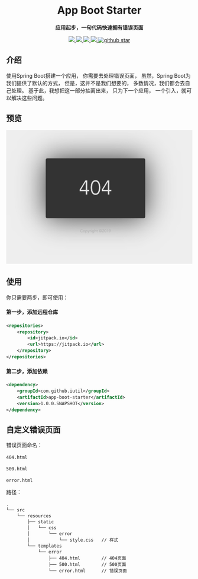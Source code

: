 
<h1 align="center">
    App Boot Starter
</h1>

<p align="center">
	<strong>应用起步，一句代码快速拥有错误页面</strong>
</p>

<p align="center">
    <a target="_blank" href="https://jitpack.io/#iutil/app-boot-starter">
		<img src="https://jitpack.io/v/iutil/app-boot-starter.svg" ></img>
	</a>
	<a target="_blank" href="https://www.apache.org/licenses/LICENSE-2.0.html">
		<img src="https://img.shields.io/:license-apache-blue.svg" ></img>
	</a>
	<a target="_blank" href="https://www.oracle.com/technetwork/java/javase/downloads/index.html">
		<img src="https://img.shields.io/badge/JDK-1.8+-green.svg" ></img>
	</a>
	<a target="_blank" href="https://travis-ci.org/looly/hutool">
		<img src="https://travis-ci.org/looly/hutool.svg?branch=v4-master" ></img>
	</a>
	<a target="_blank" href='https://github.com/iutil/app-boot-starter'>
		<img src="https://img.shields.io/github/stars/iutil/app-boot-starter.svg?style=social" alt="github star"></img>
	</a>
</p>

## 介绍

使用Spring Boot搭建一个应用，
你需要去处理错误页面，
虽然，Spring Boot为我们提供了默认的方式，
但是，这并不是我们想要的，
多数情况，我们都会去自己处理。
基于此，我想把这一部分抽离出来，
只为下一个应用，
一个引入，就可以解决这些问题。

## 预览

![404 页面 预览效果](./images/404.png)

## 使用

你只需要两步，即可使用：

#### 第一步，添加远程仓库

```xml
<repositories>
    <repository>
        <id>jitpack.io</id>
        <url>https://jitpack.io</url>
    </repository>
</repositories>
```

#### 第二步，添加依赖

```xml
<dependency>
    <groupId>com.github.iutil</groupId>
    <artifactId>app-boot-starter</artifactId>
    <version>1.0.0.SNAPSHOT</version>
</dependency>
```

## 自定义错误页面

错误页面命名：

`404.html`

`500.html`

`error.html`

路径：

```
.
└── src
    └── resources
        ├── static
        │   └── css
        │       └── error
        │           └── style.css   // 样式
        └── templates
            └── error
                ├── 404.html        // 404页面
                ├── 500.html        // 500页面
                └── error.html      // 错误页面
```


